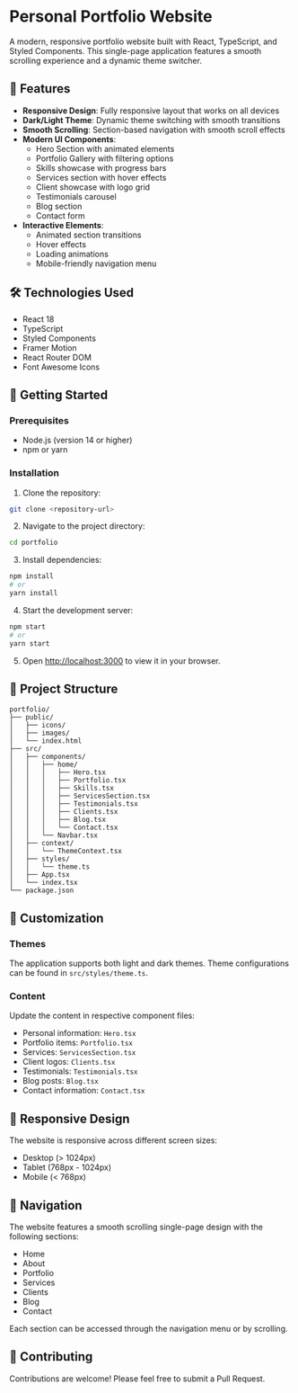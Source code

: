 # Personal Portfolio Website

A modern, responsive portfolio website built with React, TypeScript, and Styled Components. This single-page application features a smooth scrolling experience and a dynamic theme switcher.

## 🌟 Features

- **Responsive Design**: Fully responsive layout that works on all devices
- **Dark/Light Theme**: Dynamic theme switching with smooth transitions
- **Smooth Scrolling**: Section-based navigation with smooth scroll effects
- **Modern UI Components**:
  - Hero Section with animated elements
  - Portfolio Gallery with filtering options
  - Skills showcase with progress bars
  - Services section with hover effects
  - Client showcase with logo grid
  - Testimonials carousel
  - Blog section
  - Contact form
- **Interactive Elements**:
  - Animated section transitions
  - Hover effects
  - Loading animations
  - Mobile-friendly navigation menu

## 🛠️ Technologies Used

- React 18
- TypeScript
- Styled Components
- Framer Motion
- React Router DOM
- Font Awesome Icons

## 🚀 Getting Started

### Prerequisites

- Node.js (version 14 or higher)
- npm or yarn

### Installation

1. Clone the repository:
```bash
git clone <repository-url>
```

2. Navigate to the project directory:
```bash
cd portfolio
```

3. Install dependencies:
```bash
npm install
# or
yarn install
```

4. Start the development server:
```bash
npm start
# or
yarn start
```

5. Open [http://localhost:3000](http://localhost:3000) to view it in your browser.

## 📁 Project Structure

```
portfolio/
├── public/
│   ├── icons/
│   ├── images/
│   └── index.html
├── src/
│   ├── components/
│   │   ├── home/
│   │   │   ├── Hero.tsx
│   │   │   ├── Portfolio.tsx
│   │   │   ├── Skills.tsx
│   │   │   ├── ServicesSection.tsx
│   │   │   ├── Testimonials.tsx
│   │   │   ├── Clients.tsx
│   │   │   ├── Blog.tsx
│   │   │   └── Contact.tsx
│   │   └── Navbar.tsx
│   ├── context/
│   │   └── ThemeContext.tsx
│   ├── styles/
│   │   └── theme.ts
│   ├── App.tsx
│   └── index.tsx
└── package.json
```

## 🎨 Customization

### Themes
The application supports both light and dark themes. Theme configurations can be found in `src/styles/theme.ts`.

### Content
Update the content in respective component files:
- Personal information: `Hero.tsx`
- Portfolio items: `Portfolio.tsx`
- Services: `ServicesSection.tsx`
- Client logos: `Clients.tsx`
- Testimonials: `Testimonials.tsx`
- Blog posts: `Blog.tsx`
- Contact information: `Contact.tsx`

## 📱 Responsive Design

The website is responsive across different screen sizes:
- Desktop (> 1024px)
- Tablet (768px - 1024px)
- Mobile (< 768px)

## 🔗 Navigation

The website features a smooth scrolling single-page design with the following sections:
- Home
- About
- Portfolio
- Services
- Clients
- Blog
- Contact

Each section can be accessed through the navigation menu or by scrolling.

## 🤝 Contributing

Contributions are welcome! Please feel free to submit a Pull Request.


